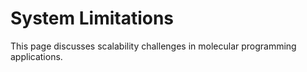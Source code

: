 # System Limitations

This page discusses scalability challenges in molecular programming applications.
